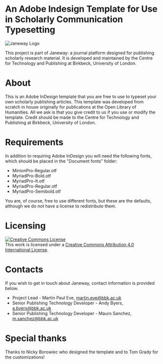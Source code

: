 # An Adobe Indesign Template for Use in Scholarly Communication Typesetting
![Janeway Logo](http://www.openlibhums.org/hosted_files/Janeway-Logo-05.png "Janeway")

This project is part of Janeway: a journal platform designed for publishing scholarly research material. It is developed and maintained by the Centre for Technology and Publishing at Birkbeck, University of London.

# About
This is an Adobe InDesign template that you are free to use to typeset your own scholarly publishing articles. This template was developed from scratch in house originally for publications at the Open Library of Humanities. All we ask is that you give credit to us if you use or modify the template. Credit should be made to the Centre for Technology and Publishing at Birkbeck, University of London.

# Requirements
In addition to requiring Adobe InDesign you will need the following fonts, which should be placed in the "Document fonts" folder:

* MinionPro-Regular.otf
* MyriadPro-Bold.otf
* MyriadPro-It.otf
* MyriadPro-Regular.otf
* MyriadPro-Semibold.otf

You are, of course, free to use different fonts, but these are the defaults, although we do not have a license to redistribute them.

# Licensing
<a rel="license" href="http://creativecommons.org/licenses/by/4.0/"><img alt="Creative Commons License" style="border-width:0" src="https://i.creativecommons.org/l/by/4.0/88x31.png" /></a><br />This work is licensed under a <a rel="license" href="http://creativecommons.org/licenses/by/4.0/">Creative Commons Attribution 4.0 International License</a>.

# Contacts
If you wish to get in touch about Janeway, contact information is provided below.

* Project Lead - Martin Paul Eve, martin.eve@bbk.ac.uk
* Senior Publishing Technology Developer - Andy Byers, a.byers@bbk.ac.uk
* Senior Publishing Technology Developer - Mauro Sanchez, m.sanchez@bbk.ac.uk

# Special thanks
Thanks to Nicky Borowiec who designed the template and to Tom Grady for the customizations!
